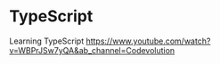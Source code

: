 # TypeScript
Learning TypeScript
https://www.youtube.com/watch?v=WBPrJSw7yQA&ab_channel=Codevolution
